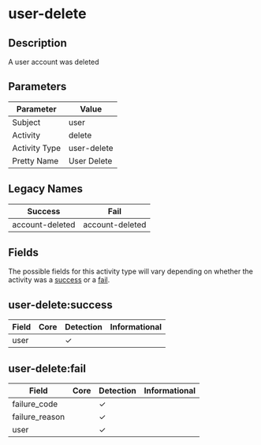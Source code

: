 user-delete
===========

Description
-----------
A user account was deleted

Parameters
----------
| Parameter     | Value       |
| ------------- | ----------- |
| Subject       | user        |
| Activity      | delete      |
| Activity Type | user-delete |
| Pretty Name   | User Delete |

Legacy Names
------------
| Success             | Fail                |
| ------------------- | ------------------- |
| account-deleted<br> | account-deleted<br> |

Fields
------

The possible fields for this activity type will vary depending on whether the activity was a [success](#user-deletesuccess) or a [fail](#user-deletefail).


user-delete:success
-------------------

| Field | Core | Detection | Informational |
| ----- | ---- | --------- | ------------- |
| user  |      | &#10003;  |               |

user-delete:fail
----------------

| Field          | Core | Detection | Informational |
| -------------- | ---- | --------- | ------------- |
| failure_code   |      | &#10003;  |               |
| failure_reason |      | &#10003;  |               |
| user           |      | &#10003;  |               |